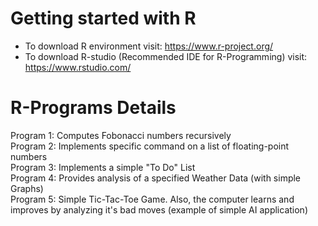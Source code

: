 # Getting started with R
* To download R environment visit: https://www.r-project.org/
* To download R-studio (Recommended IDE for R-Programming) visit: https://www.rstudio.com/

# R-Programs Details
Program 1: Computes Fobonacci numbers recursively  
Program 2: Implements specific command on a list of floating-point numbers    
Program 3: Implements a simple "To Do" List    
Program 4: Provides analysis of a specified Weather Data (with simple Graphs)   
Program 5: Simple Tic-Tac-Toe Game. Also, the computer learns and improves by analyzing it's bad moves (example of simple AI application) 
